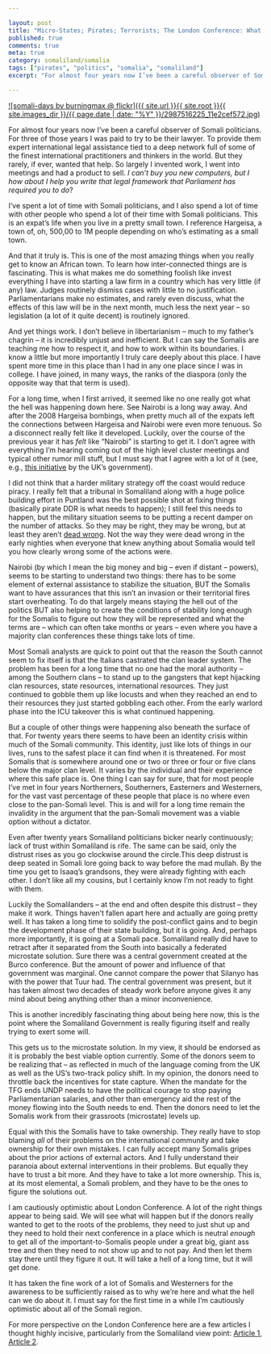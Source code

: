 ```yaml
---

layout: post
title: "Micro-States; Pirates; Terrorists; The London Conference: What a Fascinating Time for Watchers of Somalis"
published: true
comments: true
meta: true
category: somaliland/somalia
tags: ["pirates", "politics", "somalia", "somaliland"]
excerpt: "For almost four years now I’ve been a careful observer of Somali politicians. For three of those years I was paid to try to be their lawyer. To provide them expert international legal assistance tied to a deep network full of some of the finest international practitioners and thinkers in the world. But they rarely, if ever, wanted that help. So largely I invented work, I went into meetings and had a product to sell. *I can’t buy you new computers, but I how about I help you write that legal framework that Parliament has required you to do*?"

---
```


[![somali-days by burningmax @ flickr]({{ site.url }}{{ site.root }}{{ site.images_dir }}/{{ page.date | date: "%Y" }}/2987516225_11e2cef572.jpg)](http://www.flickr.com/photos/burningmax/2987516225/)

For almost four years now I’ve been a careful observer of Somali politicians. For three of those years I was paid to try to be their lawyer. To provide them expert international legal assistance tied to a deep network full of some of the finest international practitioners and thinkers in the world. But they rarely, if ever, wanted that help. So largely I invented work, I went into meetings and had a product to sell. *I can’t buy you new computers, but I how about I help you write that legal framework that Parliament has required you to do*?


I’ve spent a lot of time with Somali politicians, and I also spend a lot of time with other people who spend a lot of their time with Somali politicians. This is an expat’s life when you live in a pretty small town. I reference Hargeisa, a town of, oh, 500,00 to 1M people depending on who’s estimating as a small town.

And that it truly is. This is one of the most amazing things when you really get to know an African town. To learn how inter-connected things are is fascinating. This is what makes me do something foolish like invest everything I have into starting a law firm in a country which has very little (if any) law. Judges routinely dismiss cases with little to no justification. Parliamentarians make no estimates, and rarely even discuss, what the effects of this law will be in the next month, much less the next year – so legislation (a lot of it quite decent) is routinely ignored.

And yet things work. I don’t believe in libertarianism – much to my father’s chagrin – it is incredibly unjust and inefficient. But I can say the Somalis are teaching me how to respect it, and how to work within its boundaries. I know a little but more importantly I truly care deeply about this place. I have spent more time in this place than I had in any one place since I was in college. I have joined, in many ways, the ranks of the diaspora (only the opposite way that that term is used).

For a long time, when I first arrived, it seemed like no one really got what the hell was happening down here. See Nairobi is a long way away. And after the 2008 Hargeisa bombings, when pretty much all of the expats left the connections between Hargeisa and Nairobi were even more tenuous. So a disconnect really felt like it developed. Luckily, over the course of the previous year it has *felt* like “Nairobi” is starting to get it. I don’t agree with everything I’m hearing coming out of the high level cluster meetings and typical other rumor mill stuff, but I must say that I agree with a lot of it (see, e.g., [this initiative][2] by the UK’s government).

 [2]: http://blogs.fco.gov.uk/mattbaugh/2012/01/1a7/london-conference-on-somalia-building-momentum/ "London Conference, Building Momentum"

I did not think that a harder military strategy off the coast would reduce piracy. I really felt that a tribunal in Somaliland along with a huge police building effort in Puntland was the best possible shot at fixing things (basically pirate DDR is what needs to happen); I still feel this needs to happen, but the military situation seems to be putting a recent damper on the number of attacks. So they may be right, they may be wrong, but at least they aren’t [dead wrong][3]. Not the way they were dead wrong in the early nighties when everyone that knew anything about Somalia would tell you how clearly wrong some of the actions were.

 [3]: http://wsl.so/zA7LWR "Somali Pirates Seize 80% Fewer Ships as Early Strikes Work‎"

Nairobi (by which I mean the big money and big – even if distant – powers), seems to be starting to understand two things: there has to be some element of external assistance to stabilize the situation, BUT the Somalis want to have assurances that this isn’t an invasion or their territorial fires start overheating. To do that largely means staying the hell out of the politics BUT also helping to create the conditions of stability long enough for the Somalis to figure out how they will be represented and what the terms are – which can often take months or years – even where you have a majority clan conferences these things take lots of time.

Most Somali analysts are quick to point out that the reason the South cannot seem to fix itself is that the Italians castrated the clan leader system. The problem has been for a long time that no one had the moral authority – among the Southern clans – to stand up to the gangsters that kept hijacking clan resources, state resources, international resources. They just continued to gobble them up like locusts and when they reached an end to their resources they just started gobbling each other. From the early warlord phase into the ICU takeover this is what continued happening.

But a couple of other things were happening also beneath the surface of that. For twenty years there seems to have been an identity crisis within much of the Somali community. This identity, just like lots of things in our lives, runs to the safest place it can find when it is threatened. For most Somalis that is somewhere around one or two or three or four or five clans below the major clan level. It varies by the individual and their experience where this safe place is. One thing I can say for sure, that for most people I’ve met in four years Northerners, Southerners, Easterners and Westerners, for the vast vast percentage of these people that place is no where even close to the pan-Somali level. This is and will for a long time remain the invalidity in the argument that the pan-Somali movement was a viable option without a dictator.

Even after twenty years Somaliland politicians bicker nearly continuously; lack of trust within Somaliland is rife. The same can be said, only the distrust rises as you go clockwise around the circle.This deep distrust is deep seated in Somali lore going back to way before the mad mullah. By the time you get to Isaaq’s grandsons, they were already fighting with each other. I don’t like all my cousins, but I certainly know I’m not ready to fight with them.

Luckily the Somalilanders – at the end and often despite this distrust – they make it work. Things haven’t fallen apart here and actually are going pretty well. It has taken a long time to solidify the post-conflict gains and to begin the development phase of their state building, but it is going. And, perhaps more importantly, it is going at a Somali pace. Somaliland really did have to retract after it separated from the South into basically a federated microstate solution. Sure there was a central government created at the Burco conference. But the amount of power and influence of that government was marginal. One cannot compare the power that Silanyo has with the power that Tuur had. The central government was present, but it has taken almost two decades of steady work before anyone gives it any mind about being anything other than a minor inconvenience.

This is another incredibly fascinating thing about being here now, this is the point where the Somaliland Government is really figuring itself and really trying to exert some will.

This gets us to the microstate solution. In my view, it should be endorsed as it is probably the best viable option currently. Some of the donors seem to be realizing that – as reflected in much of the language coming from the UK as well as the US’s two-track policy shift. In my opinion, the donors need to throttle back the incentives for state capture. When the mandate for the TFG ends UNDP needs to have the political courage to stop paying Parliamentarian salaries, and other than emergency aid the rest of the money flowing into the South needs to end. Then the donors need to let the Somalis work from their grassroots (microstate) levels up.

Equal with this the Somalis have to take ownership. They really have to stop blaming *all* of their problems on the international community and take ownership for their own mistakes. I can fully accept many Somalis gripes about the prior actions of external actors. And I fully understand their paranoia about external interventions in their problems. But equally they have to trust a bit more. And they have to take a lot more ownership. This is, at its most elemental, a Somali problem, and they have to be the ones to figure the solutions out.

I am cautiously optimistic about London Conference. A lot of the right things appear to being said. We will see what will happen but if the donors really wanted to get to the roots of the problems, they need to just shut up and they need to hold their next conference in a place which is neutral *enough* to get all of the important-to-Somalis people under a great big, giant ass tree and then they need to not show up and to not pay. And then let them stay there until they figure it out. It will take a hell of a long time, but it will get done.

It has taken the fine work of a lot of Somalis and Westerners for the awareness to be sufficiently raised as to why we’re here and what the hell can we do about it. I must say for the first time in a while I’m cautiously optimistic about all of the Somali region.

For more perspective on the London Conference here are a few articles I thought highly incisive, particularly from the Somaliland view point: [Article 1][4], [Article 2][5].

 [4]: http://wsl.so/zh7Zcm "Somaliland and the London Conference on Somalia"
 [5]: http://wsl.so/z1OXHx "Six Elements for Success of Somali Conference in UK"